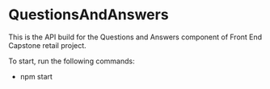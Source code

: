 # QuestionsAndAnswers

This is the API build for the Questions and Answers component of Front End Capstone retail project.

To start, run the following commands:
- npm start